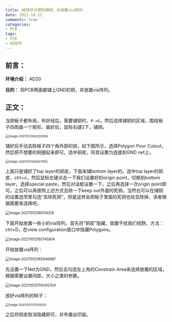 ```yaml
---
title: AD软件方便的铺铜，并放置via阵列
date: 2021-10-12 
comments: true
categories:
- PCB
tags:
- PCB
- AD软件
---
```


## 前言：

**环境介绍：**  AD20

**目的：**  将PCB两面都铺上GND的铜，并放置via阵列。

## 正文：

当把板子都布局，布好线后，需要铺铜时，`P->G`，然后选择铺铜的区域，围绕板子四周画一个矩形，画好后，鼠标右键2下，铺铜。

<img src="https://jasonbourne-photo1.oss-cn-beijing.aliyuncs.com/img1/image-20211012164220558.png" alt="image-20211012164220558" style="zoom:67%;" />

铺好后手动去除板子四个角外部的铜，如下图所示，选择Polygon Pour Cutout，然后把不想要的铜圈起来即可。选中铜皮，将其设置为连接到GND net上。

<img src="https://jasonbourne-photo1.oss-cn-beijing.aliyuncs.com/img1/image-20211012164527955.png" alt="image-20211012164527955" style="zoom:67%;" />

上面只是铺好了top layer的铜皮，下面来铺bottom layer的。选中top layer的铜皮，ctrl+c，然后鼠标左键点击一下我们设置好的origin point，切换到bottom layer，选择special paste，然后对话框设置一下，之后再选择一次origin point即可。之后可以再按照上述方式去除一下keep out外面的死铜。当然也可以在铺铜的设置选项里勾选“去除死铜”，但是这样会把板子里面的死铜也给去除掉，读者根据需要来选择吧。



<img src="http://jasonbourne-photo1.oss-cn-beijing.aliyuncs.com/img1/image-20211012165114319.png" alt="image-20211012165114319" style="zoom:80%;" />

下面开始放置一些小的via阵列，首先将“铜皮”隐藏，放置干扰我们视野。方法：ctrl+D，在view configuration窗口中隐藏Polygons。

<img src="https://jasonbourne-photo1.oss-cn-beijing.aliyuncs.com/img1/image-20211012165745814.png" alt="image-20211012165745814" style="zoom:80%;" />

开始放置via阵列：

<img src="https://jasonbourne-photo1.oss-cn-beijing.aliyuncs.com/img1/image-20211012165946987.png" alt="image-20211012165946987" style="zoom:80%;" />

先设置一下Net为GND，然后去勾选左上角的Constrain Area来选择放置的区域，根据需要设置间距，大小之类的参数。

<img src="https://jasonbourne-photo1.oss-cn-beijing.aliyuncs.com/img1/image-20211012170045704.png" alt="image-20211012170045704" style="zoom:80%;" />

放好via阵列的样子：

<img src="http://jasonbourne-photo1.oss-cn-beijing.aliyuncs.com/img1/image-20211012170315201.png" alt="image-20211012170315201" style="zoom:67%;" />

之后将铜皮取消隐藏即可，并布置丝印层。

